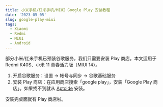```yaml
---
title: 小米手机/红米手机/MIUI Google Play 安装教程
date: '2023-05-05'
slug: google-play-miui
tags:
  - Xiaomi
  - Redmi
  - MIUI
  - Android
---
```


部分小米/红米手机已预装谷歌服务，我们只需要安装 Play 商店。本文适用于 Redmi K40S、小米 11 青春活力版（MIUI 14）。

1. 开启谷歌服务：设置 -> 帐号与同步 -> 谷歌基础服务
1. 安装 Play 商店：在应用商店搜索「google play」，安装「Google Play 商店」。如果找不到就从 [Aptoide](https://en.aptoide.com/) 安装。

安装完桌面就有 Play 商店啦。

<!--
后记：我第一次在应用商店搜不到 Google Play 就从 Aptoide 安装了，现在又能搜到了，好奇怪。
-->
